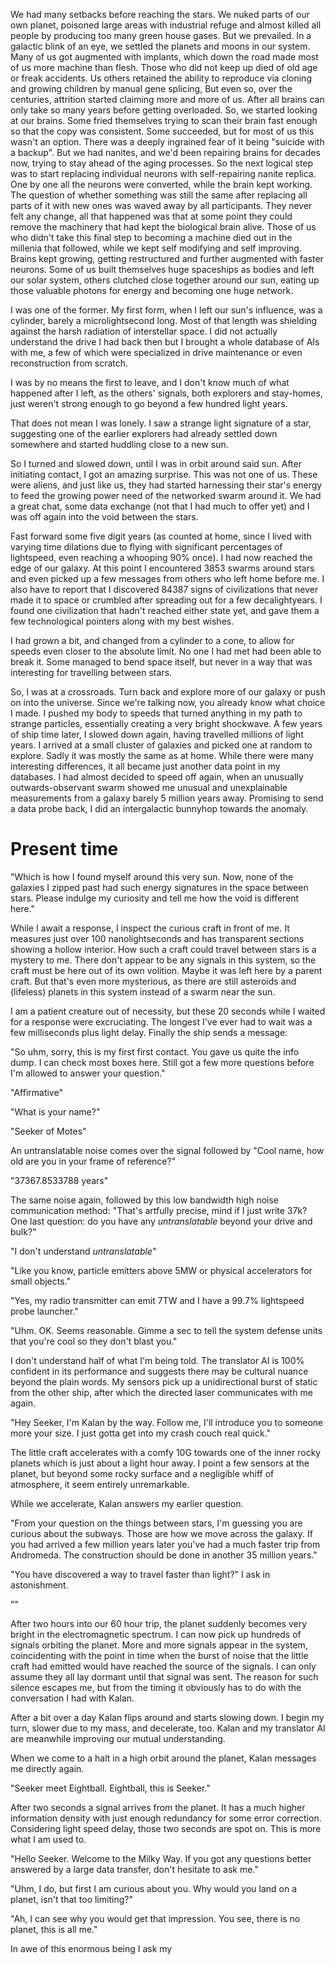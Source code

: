 We had many setbacks before reaching the stars. We nuked parts of our own planet, poisoned large areas with industrial refuge and almost killed all people by producing too many green house gases.
But we prevailed. In a galactic blink of an eye, we settled the planets and moons in our system.
Many of us got augmented with implants, which down the road made most of us more machine than flesh.
Those who did not keep up died of old age or freak accidents.
Us others retained the ability to reproduce via cloning and growing children by manual gene splicing,
But even so, over the centuries, attrition started claiming more and more of us.
After all brains can only take so many years before getting overloaded.
So, we started looking at our brains. Some fried themselves trying to scan their brain fast enough so that the copy was consistent. Some succeeded, but for most of us this wasn't an option. There was a deeply ingrained fear of it being "suicide with a backup". But we had nanites, and we'd been repairing brains for decades now, trying to stay ahead of the aging processes.  So the next logical step was to start replacing individual neurons with self-repairing nanite replica. One by one all the neurons were converted, while the brain kept working. The question of whether something was still the same after replacing all parts of it with new ones was waved away by all participants. They never felt any change, all that happened was that at some point they could remove the machinery that had kept the biological brain alive. Those of us who didn't take this final step to becoming a machine died out in the millenia that followed, while we kept self modifying and self improving. Brains kept growing, getting restructured and further augmented with faster neurons. Some of us built themselves huge spaceships as bodies and left our solar system, others clutched close together around our sun, eating up those valuable photons for energy and becoming one huge network.

I was one of the former. My first form, when I left our sun's influence, was a cylinder, barely a microlightsecond long. Most of that length was shielding against the harsh radiation of interstellar space. I did not actually understand the drive I had back then but I brought a whole database of AIs with me, a few of which were specialized in drive maintenance or even reconstruction from scratch.

I was by no means the first to leave, and I don't know much of what happened after I left, as the others' signals, both explorers and stay-homes, just weren't strong enough to go beyond a few hundred light years.

That does not mean I was lonely. I saw a strange light signature of a star, suggesting one of the earlier explorers had already settled down somewhere and started huddling close to a new sun.

So I turned and slowed down, until I was in orbit around said sun. After initiating contact, I got an amazing surprise. This was not one of us. These were aliens, and just like us, they had started harnessing their star's energy to feed the growing power need of the networked swarm around it. We had a great chat, some data exchange (not that I had much to offer yet) and I was off again into the void between the stars.

Fast forward some five digit years (as counted at home, since I lived with varying time dilations due to flying with significant percentages of lightspeed, even reaching a whooping 90% once). I had now reached the edge of our galaxy. At this point I encountered 3853 swarms around stars and even picked up a few messages from others who left home before me. I also have to report that I discovered 84387 signs of civilizations that never made it to space or crumbled after spreading out for a few decalightyears. I found one civilization that hadn't reached either state yet, and gave them a few technological pointers along with my best wishes.

I had grown a bit, and changed from a cylinder to a cone, to allow for speeds even closer to the absolute limit. No one I had met had been able to break it. Some managed to bend space itself, but never in a way that was interesting for travelling between stars.

So, I was at a crossroads. Turn back and explore more of our galaxy or push on into the universe. Since we're talking now, you already know what choice I made. I pushed my body to speeds that turned anything in my path to strange particles, essentially creating a very bright shockwave. A few years of ship time later, I slowed down again, having travelled millions of light years. I arrived at a small cluster of galaxies and picked one at random to explore. Sadly it was mostly the same as at home. While there were many interesting differences, it all became just another data point in my databases. I had almost decided to speed off again, when an unusually outwards-observant swarm showed me unusual and unexplainable measurements from a galaxy barely 5 million years away. Promising to send a data probe back, I did an intergalactic bunnyhop towards the anomaly.

# Present time

"Which is how I found myself around this very sun. Now, none of the galaxies I zipped past had such energy signatures in the space between stars. Please indulge my curiosity and tell me how the void is different here."

While I await a response, I inspect the curious craft in front of me. It measures just over 100 nanolightseconds and has transparent sections showing a hollow interior. How such a craft could travel between stars is a mystery to me. There don't appear to be any signals in this system, so the craft must be here out of its own volition. Maybe it was left here by a parent craft. But that's even more mysterious, as there are still asteroids and (lifeless) planets in this system instead of a swarm near the sun.

I am a patient creature out of necessity, but these 20 seconds while I waited for a response were excruciating. The longest I've ever had to wait was a few milliseconds plus light delay. Finally the ship sends a message:

"So uhm, sorry, this is my first first contact. You gave us quite the info dump. I can check most boxes here. Still got a few more questions before I'm allowed to answer your question."

"Affirmative"

"What is your name?"

"Seeker of Motes"

An untranslatable noise comes over the signal followed by "Cool name, how old are you in your frame of reference?"

"37367.8533788 years"

The same noise again, followed by this low bandwidth high noise communication method: "That's artfully precise, mind if I just write 37k? One last question: do you have any *untranslatable* beyond your drive and bulk?"

"I don't understand *untranslatable*"

"Like you know, particle emitters above 5MW or physical accelerators for small objects."

"Yes, my radio transmitter can emit 7TW and I have a 99.7% lightspeed probe launcher."

"Uhm. OK. Seems reasonable. Gimme a sec to tell the system defense units that you're cool so they don't blast you."

I don't understand half of what I'm being told. The translator AI is 100% confident in its performance and suggests there may be cultural nuance beyond the plain words.
My sensors pick up a unidirectional burst of static from the other ship, after which the directed laser communicates with me again.

"Hey Seeker, I'm Kalan by the way. Follow me, I'll introduce you to someone more your size. I just gotta get into my crash couch real quick."

The little craft accelerates with a comfy 10G towards one of the inner rocky planets which is just about a light hour away.
I point a few sensors at the planet, but beyond some rocky surface and a negligible whiff of atmosphere, it seem entirely unremarkable.

While we accelerate, Kalan answers my earlier question.

"From your question on the things between stars, I'm guessing you are curious about the subways. Those are how we move across the galaxy. If you had arrived a few million years later you've had a much faster trip from Andromeda. The construction should be done in another 35 million years."

"You have discovered a way to travel faster than light?" I ask in astonishment.

""

After two hours into our 60 hour trip, the planet suddenly becomes very bright in the electromagnetic spectrum.
I can now pick up hundreds of signals orbiting the planet. More and more signals appear in the system, coincidenting with
the point in time when the burst of noise that the little craft had emitted would have reached the source of the signals.
I can only assume they all lay dormant until that signal was sent. The reason for such silence escapes me, but from the timing it obviously
has to do with the conversation I had with Kalan.

After a bit over a day Kalan flips around and starts slowing down. I begin my turn, slower due to my mass, and decelerate, too. Kalan and my translator AI are meanwhile improving our mutual understanding. 

When we come to a halt in a high orbit around the planet, Kalan messages me directly again.

"Seeker meet Eightball. Eightball, this is Seeker."

After two seconds a signal arrives from the planet. It has a much higher information density with just enough redundancy for some error correction. Considering light speed delay, those two seconds are spot on. This is more what I am used to.

"Hello Seeker. Welcome to the Milky Way. If you got any questions better answered by a large data transfer, don't hesitate to ask me."

"Uhm, I do, but first I am curious about you. Why would you land on a planet, isn't that too limiting?"

"Ah, I can see why you would get that impression. You see, there is no planet, this is all me."

In awe of this enormous being I ask my
